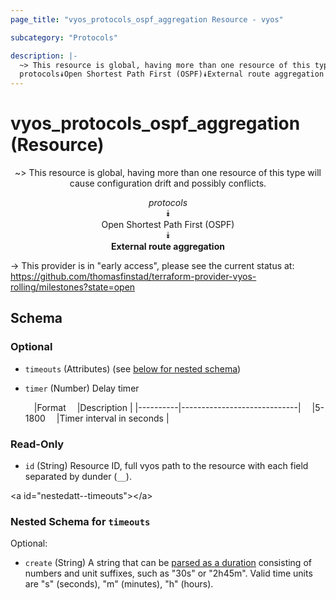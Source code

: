 ```yaml
---
page_title: "vyos_protocols_ospf_aggregation Resource - vyos"

subcategory: "Protocols"

description: |- 
  ~> This resource is global, having more than one resource of this type will cause configuration drift and possibly conflicts.
  protocols⯯Open Shortest Path First (OSPF)⯯External route aggregation
---
```


# vyos_protocols_ospf_aggregation (Resource)
<center>

~> This resource is global, having more than one resource of this type will cause configuration drift and possibly conflicts.

*protocols*  
⯯  
Open Shortest Path First (OSPF)  
⯯  
**External route aggregation**


</center>

-> This provider is in "early access", please see the current status at: https://github.com/thomasfinstad/terraform-provider-vyos-rolling/milestones?state=open

## Schema

### Optional

- `timeouts` (Attributes) (see [below for nested schema](#nestedatt--timeouts))
- `timer` (Number) Delay timer

    &emsp;|Format  &emsp;|Description                |
    |----------|-----------------------------|
    &emsp;|5-1800  &emsp;|Timer interval in seconds  |

### Read-Only

- `id` (String) Resource ID, full vyos path to the resource with each field separated by dunder (`__`).

&lt;a id=&#34;nestedatt--timeouts&#34;&gt;&lt;/a&gt;
### Nested Schema for `timeouts`

Optional:

- `create` (String) A string that can be [parsed as a duration](https://pkg.go.dev/time#ParseDuration) consisting of numbers and unit suffixes, such as &#34;30s&#34; or &#34;2h45m&#34;. Valid time units are &#34;s&#34; (seconds), &#34;m&#34; (minutes), &#34;h&#34; (hours).  
